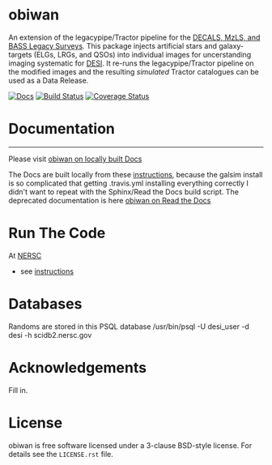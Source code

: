 # obiwan
An extension of the legacypipe/Tractor pipeline for the [DECALS, MzLS, and BASS Legacy Surveys](http://legacysurvey.org/dr4/description). This package injects artificial stars and galaxy-targets (ELGs, LRGs, and QSOs) into individual images for uncerstanding imaging systematic for [DESI](https://desi.lbl.gov). It re-runs the legacypipe/Tractor pipeline on the modified images and the resulting _simulated_ Tractor catalogues can be used as a Data Release.

[![Docs](https://readthedocs.org/projects/obiwan/badge/?version=latest)](http://obiwan.readthedocs.org/en/latest/)
[![Build Status](https://travis-ci.org/legacysurvey/obiwan.png?branch=master)](https://travis-ci.org/legacysurvey/obiwan)
[![Coverage Status](https://coveralls.io/repos/github/legacysurvey/obiwan/badge.svg?branch=master)](https://coveralls.io/github/legacysurvey/obiwan)

# Documentation
------------------

Please visit [obiwan on locally built Docs](https://legacysurvey.github.io/obiwan)

The Docs are built locally from these [instructions](https://github.com/legacysurvey/obiwan/tree/gh-pages/README.md), because the galsim install is so complicated that getting .travis.yml installing everything correctly I didn't want to repeat with the Sphinx/Read the Docs build script. The deprecated documentation is here [obiwan on Read the Docs](http://obiwan.readthedocs.org/en/latest/)

# Run The Code 

At [NERSC](http://www.nersc.gov/)
* see [instructions](https://github.com/legacysurvey/obiwan/blob/master/bin/run_atnersc/README.md)

# Databases

Randoms are stored in this PSQL database
/usr/bin/psql -U desi_user -d desi -h scidb2.nersc.gov

# Acknowledgements

Fill in.

# License

obiwan is free software licensed under a 3-clause BSD-style license. For details see
the ``LICENSE.rst`` file.
